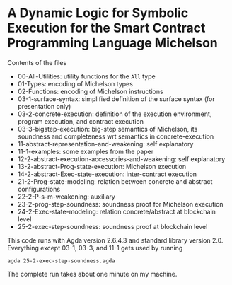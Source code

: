 # A Dynamic Logic for Symbolic Execution for the Smart Contract Programming Language Michelson

Contents of the files

* 00-All-Utilities: utility functions for the `All` type
* 01-Types: encoding of Michelson types
* 02-Functions: encoding of Michelson instructions
* 03-1-surface-syntax: simplified definition of the surface syntax
  (for presentation only)
* 03-2-concrete-execution: definition of the execution environment,
  program execution, and contract execution
* 03-3-bigstep-execution: big-step semantics of Michelson, its
  soundness and completeness wrt semantics in concrete-execution
* 11-abstract-representation-and-weakening: self explanatory
* 11-1-examples: some examples from the paper
* 12-2-abstract-execution-accessories-and-weakening: self explanatory
* 13-2-abstract-Prog-state-execution: Michelson execution
* 14-2-abstract-Exec-state-execution: inter-contract execution
* 21-2-Prog-state-modeling: relation between concrete and abstract configurations
* 22-2-P-s-m-weakening: auxiliary
* 23-2-prog-step-soundness: soundness proof for Michelson execution
* 24-2-Exec-state-modeling: relation concrete/abstract at blockchain level
* 25-2-exec-step-soundness: soundness proof at blockchain level

This code runs with Agda version 2.6.4.3 and standard library version 2.0.
Everything except 03-1, 03-3, and 11-1 gets used by running

```
agda 25-2-exec-step-soundness.agda
```

The complete run takes about one minute on my machine.

